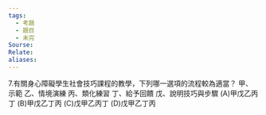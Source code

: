 ```yaml
---
tags:
  - 考題
  - 題目
  - 未完
Sourse:
Relate: 
aliases:
---
```

7.有關身心障礙學生社會技巧課程的教學，下列哪一選項的流程較為適當？
甲、示範
乙、情境演練
丙、類化練習
丁、給予回饋
戊、說明技巧與步驟
(A)甲戊乙丙丁 (B)甲戊乙丁丙 (C)戊甲乙丙丁 (D)戊甲乙丁丙
